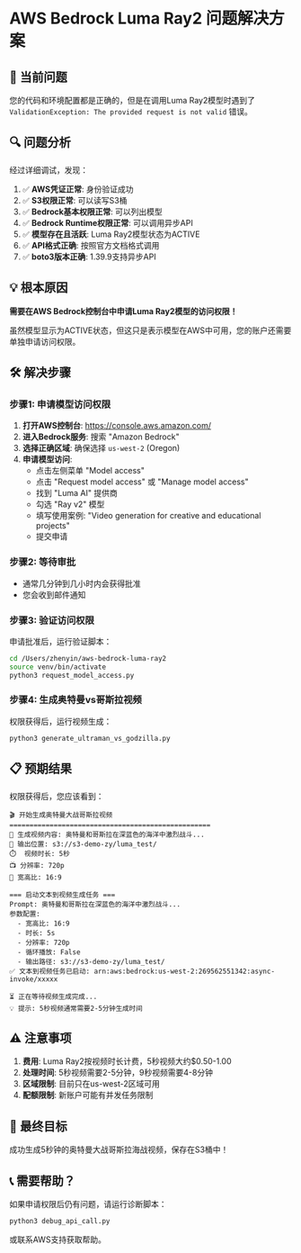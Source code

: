 # AWS Bedrock Luma Ray2 问题解决方案

## 🚨 当前问题

您的代码和环境配置都是正确的，但是在调用Luma Ray2模型时遇到了 `ValidationException: The provided request is not valid` 错误。

## 🔍 问题分析

经过详细调试，发现：

1. ✅ **AWS凭证正常**: 身份验证成功
2. ✅ **S3权限正常**: 可以读写S3桶
3. ✅ **Bedrock基本权限正常**: 可以列出模型
4. ✅ **Bedrock Runtime权限正常**: 可以调用异步API
5. ✅ **模型存在且活跃**: Luma Ray2模型状态为ACTIVE
6. ✅ **API格式正确**: 按照官方文档格式调用
7. ✅ **boto3版本正确**: 1.39.9支持异步API

## 💡 根本原因

**需要在AWS Bedrock控制台中申请Luma Ray2模型的访问权限！**

虽然模型显示为ACTIVE状态，但这只是表示模型在AWS中可用，您的账户还需要单独申请访问权限。

## 🛠️ 解决步骤

### 步骤1: 申请模型访问权限

1. **打开AWS控制台**: https://console.aws.amazon.com/
2. **进入Bedrock服务**: 搜索 "Amazon Bedrock"
3. **选择正确区域**: 确保选择 `us-west-2` (Oregon)
4. **申请模型访问**:
   - 点击左侧菜单 "Model access"
   - 点击 "Request model access" 或 "Manage model access"
   - 找到 "Luma AI" 提供商
   - 勾选 "Ray v2" 模型
   - 填写使用案例: "Video generation for creative and educational projects"
   - 提交申请

### 步骤2: 等待审批

- 通常几分钟到几小时内会获得批准
- 您会收到邮件通知

### 步骤3: 验证访问权限

申请批准后，运行验证脚本：

```bash
cd /Users/zhenyin/aws-bedrock-luma-ray2
source venv/bin/activate
python3 request_model_access.py
```

### 步骤4: 生成奥特曼vs哥斯拉视频

权限获得后，运行视频生成：

```bash
python3 generate_ultraman_vs_godzilla.py
```

## 📋 预期结果

权限获得后，您应该看到：

```
🎬 开始生成奥特曼大战哥斯拉视频
==================================================
🎯 生成视频内容: 奥特曼和哥斯拉在深蓝色的海洋中激烈战斗...
📍 输出位置: s3://s3-demo-zy/luma_test/
⏱️  视频时长: 5秒
📺 分辨率: 720p
📐 宽高比: 16:9

=== 启动文本到视频生成任务 ===
Prompt: 奥特曼和哥斯拉在深蓝色的海洋中激烈战斗...
参数配置:
  - 宽高比: 16:9
  - 时长: 5s
  - 分辨率: 720p
  - 循环播放: False
  - 输出路径: s3://s3-demo-zy/luma_test/
✅ 文本到视频任务已启动: arn:aws:bedrock:us-west-2:269562551342:async-invoke/xxxxx

⏳ 正在等待视频生成完成...
💡 提示: 5秒视频通常需要2-5分钟生成时间
```

## ⚠️ 注意事项

1. **费用**: Luma Ray2按视频时长计费，5秒视频大约$0.50-1.00
2. **处理时间**: 5秒视频需要2-5分钟，9秒视频需要4-8分钟
3. **区域限制**: 目前只在us-west-2区域可用
4. **配额限制**: 新账户可能有并发任务限制

## 🎯 最终目标

成功生成5秒钟的奥特曼大战哥斯拉海战视频，保存在S3桶中！

## 📞 需要帮助？

如果申请权限后仍有问题，请运行诊断脚本：

```bash
python3 debug_api_call.py
```

或联系AWS支持获取帮助。
